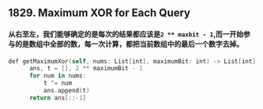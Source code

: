 ## 1829. Maximum XOR for Each Query
#### 从右至左，我们能够确定的是每次的结果都应该是```2 ** maxbit - 1```,而一开始参与的是数组中全部的数，每一次计算，都把当前数组中的最后一个数字去掉。
```swift
def getMaximumXor(self, nums: List[int], maximumBit: int) -> List[int]:
      ans, t = [], 2 ** maximumBit - 1
      for num in nums:
          t ^= num
          ans.append(t)
      return ans[::-1]
```
